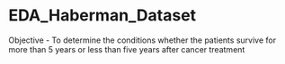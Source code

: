 # EDA_Haberman_Dataset

Objective - To determine the conditions whether the patients survive for more than 5 years or less than five years after cancer treatment

